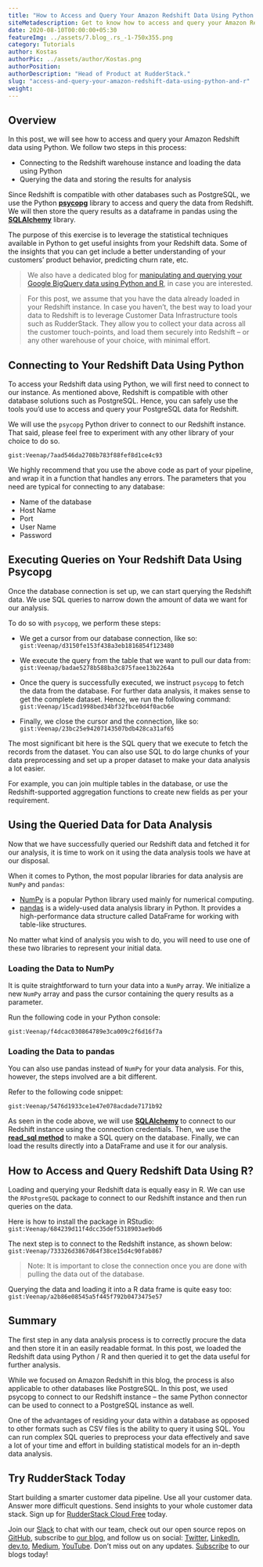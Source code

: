 ```yaml
---
title: "How to Access and Query Your Amazon Redshift Data Using Python and R"
siteMetadescription: Get to know how to access and query your Amazon Redshift Data using the Python from Rudder Stack. By uniting the Redshift & saving the events for analysis.
date: 2020-08-10T00:00:00+05:30
featureImg: ../assets/7.blog_.rs_-1-750x355.png
category: Tutorials
author: Kostas
authorPic: ../assets/author/Kostas.png
authorPosition: 
authorDescription: "Head of Product at RudderStack."
slug: "access-and-query-your-amazon-redshift-data-using-python-and-r"
weight: 
---
```

Overview
--------

In this post, we will see how to access and query your Amazon Redshift data using Python. We follow two steps in this process:

*   Connecting to the Redshift warehouse instance and loading the data using Python
*   Querying the data and storing the results for analysis

Since Redshift is compatible with other databases such as PostgreSQL, we use the Python [**psycopg**](https://www.psycopg.org/) library to access and query the data from Redshift. We will then store the query results as a dataframe in pandas using the [**SQLAlchemy**](https://www.sqlalchemy.org/) library.

The purpose of this exercise is to leverage the statistical techniques available in Python to get useful insights from your Redshift data. Some of the insights that you can get include a better understanding of your customers’ product behavior, predicting churn rate, etc.

> We also have a dedicated blog for [manipulating and querying your Google BigQuery data using Python and R](https://rudderstack.com/blog/how-to-access-and-query-your-bigquery-data-using-python-and-r/), in case you are interested.

> For this post, we assume that you have the data already loaded in your Redshift instance. In case you haven’t, the best way to load your data to Redshift is to leverage Customer Data Infrastructure tools such as RudderStack. They allow you to collect your data across all the customer touch-points, and load them securely into Redshift – or any other warehouse of your choice, with minimal effort.

Connecting to Your Redshift Data Using Python
---------------------------------------------

To access your Redshift data using Python, we will first need to connect to our instance. As mentioned above, Redshift is compatible with other database solutions such as PostgreSQL. Hence, you can safely use the tools you’d use to access and query your PostgreSQL data for Redshift.

We will use the `psycopg` Python driver to connect to our Redshift instance. That said, please feel free to experiment with any other library of your choice to do so.

`gist:Veenap/7aad546da2708b783f88fef8d1ce4c93`


We highly recommend that you use the above code as part of your pipeline, and wrap it in a function that handles any errors. The parameters that you need are typical for connecting to any database:

*   Name of the database
*   Host Name
*   Port
*   User Name
*   Password

Executing Queries on Your Redshift Data Using Psycopg
-----------------------------------------------------

Once the database connection is set up, we can start querying the Redshift data. We use SQL queries to narrow down the amount of data we want for our analysis. 

To do so with `psycopg`, we perform these steps:

*   We get a cursor from our database connection, like so:
`gist:Veenap/d3150fe153f438a3eb1816854f123480`

*   We execute the query from the table that we want to pull our data from:
`gist:Veenap/badae5278b588ba3c875faee13b2264a`

*   Once the query is successfully executed, we instruct `psycopg` to fetch the data from the database. For further data analysis, it makes sense to get the complete dataset. Hence, we run the following command:
`gist:Veenap/15cad1998bed34bf32fbce0d4f0acb6e`

*   Finally, we close the cursor and the connection, like so:
`gist:Veenap/23bc25e94207143507bdb428ca31af65`

The most significant bit here is the SQL query that we execute to fetch the records from the dataset. You can also use SQL to do large chunks of your data preprocessing and set up a proper dataset to make your data analysis a lot easier.

For example, you can join multiple tables in the database, or use the Redshift-supported aggregation functions to create new fields as per your requirement.

Using the Queried Data for Data Analysis
----------------------------------------

Now that we have successfully queried our Redshift data and fetched it for our analysis, it is time to work on it using the data analysis tools we have at our disposal.

When it comes to Python, the most popular libraries for data analysis are `NumPy` and `pandas`:

*   [NumPy](https://www.numpy.org/) is a popular Python library used mainly for numerical computing.
*   [pandas](https://pandas.pydata.org/) is a widely-used data analysis library in Python. It provides a high-performance data structure called DataFrame for working with table-like structures.

No matter what kind of analysis you wish to do, you will need to use one of these two libraries to represent your initial data.

### Loading the Data to NumPy

It is quite straightforward to turn your data into a `NumPy` array. We initialize a new `NumPy` array and pass the cursor containing the query results as a parameter. 

Run the following code in your Python console:

`gist:Veenap/f4dcac030864789e3ca009c2f6d16f7a`

### Loading the Data to pandas

You can also use pandas instead of `NumPy` for your data analysis. For this, however, the steps involved are a bit different. 

Refer to the following code snippet:

`gist:Veenap/5476d1933ce1e47e078acdade7171b92`

As seen in the code above, we will use [**SQLAlchemy**](https://www.sqlalchemy.org/) to connect to our Redshift instance using the connection credentials. Then, we use the [**read\_sql method**](https://pandas.pydata.org/pandas-docs/stable/generated/pandas.read_sql.html) to make a SQL query on the database. Finally, we can load the results directly into a DataFrame and use it for our analysis.

How to Access and Query Redshift Data Using R?
----------------------------------------------

Loading and querying your Redshift data is equally easy in R. We can use the `RPostgreSQL` package to connect to our Redshift instance and then run queries on the data. 

Here is how to install the package in RStudio:
`gist:Veenap/684239d11f4dcc35def5318903ae9bd6`

The next step is to connect to the Redshift instance, as shown below:
`gist:Veenap/733326d3867d64f38ce15d4c90fab867`


> Note: It is important to close the connection once you are done with pulling the data out of the database.

Querying the data and loading it into a R data frame is quite easy too:
`gist:Veenap/a2b86e08545a5f445f792b0473475e57`

Summary
-------

The first step in any data analysis process is to correctly procure the data and then store it in an easily readable format. In this post, we loaded the Redshift data using Python / R and then queried it to get the data useful for further analysis.

While we focused on Amazon Redshift in this blog, the process is also applicable to other databases like PostgreSQL. In this post, we used psycopg to connect to our Redshift instance – the same Python connector can be used to connect to a PostgreSQL instance as well.

One of the advantages of residing your data within a database as opposed to other formats such as CSV files is the ability to query it using SQL. You can run complex SQL queries to preprocess your data effectively and save a lot of your time and effort in building statistical models for an in-depth data analysis.

## Try RudderStack Today

Start building a smarter customer data pipeline. Use all your customer data. Answer more difficult questions. Send insights to your whole customer data stack. Sign up for [RudderStack Cloud Free](https://app.rudderlabs.com/signup?type=freetrial) today.

Join our [Slack](https://resources.rudderstack.com/join-rudderstack-slack) to chat with our team, check out our open source repos on [GitHub](https://github.com/rudderlabs), subscribe to [our blog](https://rudderstack.com/blog/), and follow us on social: [Twitter](https://twitter.com/RudderStack), [LinkedIn](https://www.linkedin.com/company/rudderlabs/), [dev.to](https://dev.to/rudderstack), [Medium](https://rudderstack.medium.com/), [YouTube](https://www.youtube.com/channel/UCgV-B77bV_-LOmKYHw8jvBw). Don’t miss out on any updates. [Subscribe](https://rudderstack.com/blog/) to our blogs today!
